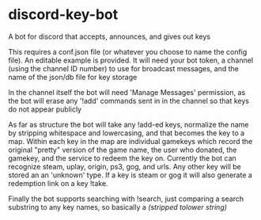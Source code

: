 # discord-key-bot
A bot for discord that accepts, announces, and gives out keys

This requires a conf.json file (or whatever you choose to name the config file). An editable example is provided. It will need your bot token, a channel (using the channel ID number) to use for broadcast messages, and the name of the json/db file for key storage

In the channel itself the bot will need 'Manage Messages' permission, as the bot will erase any '!add' commands sent in in the channel so that keys do not appear publicly

As far as structure the bot will take any !add-ed keys, normalize the name by stripping whitespace and lowercasing, and that becomes the key to a map. Within each key in the map are individual gamekeys which record the original "pretty" version of the game name, the user who donated, the gamekey, and the service to redeem the key on.  Currently the bot can recognize steam, uplay, origin, ps3, gog, and urls. Any other key will be stored an an 'unknown' type.  If  a key is steam or gog it will also generate a redemption link on a key !take.

Finally the bot supports searching with !search, just comparing a search substring to any key names, so basically a *(stripped tolower string)*
